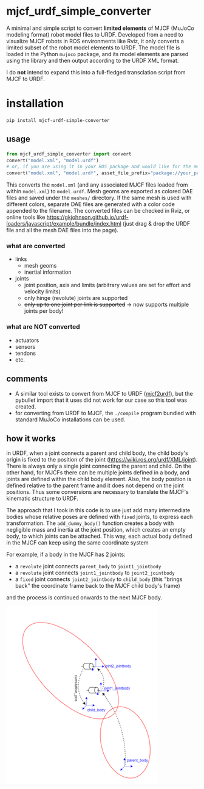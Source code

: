 # mjcf_urdf_simple_converter
A minimal and simple script to convert **limited elements** of MJCF (MuJoCo modeling format) robot model files to URDF. Developed from a need to visualize MJCF robots in ROS environments like Rviz, it only converts a limited subset of the robot model elements to URDF.
The model file is loaded in the Python `mujoco` package, and its model elements are parsed using the library and then output according to the URDF XML format.

I do **not** intend to expand this into a full-fledged transclation script from MJCF to URDF.

# installation
```
pip install mjcf-urdf-simple-converter
```

## usage
```python
from mjcf_urdf_simple_converter import convert
convert("model.xml", "model.urdf")
# or, if you are using it in your ROS package and would like for the mesh directories to be resolved correctly, set meshfile_prefix, for example:
convert("model.xml", "model.urdf", asset_file_prefix="package://your_package_name/model/")
```
This converts the `model.xml` (and any associated MJCF files loaded from within `model.xml`) to `model.urdf`. Mesh geoms are exported as colored DAE files and saved under the `meshes/` directory. If the same mesh is used with different colors, separate DAE files are generated with a color code appended to the filename. The converted files can be checked in Rviz, or online tools like https://gkjohnson.github.io/urdf-loaders/javascript/example/bundle/index.html (just drag & drop the URDF file and all the mesh DAE files into the page).

### what are converted
* links
  * mesh geoms
  * inertial information
* joints
  * joint position, axis and limits (arbitrary values are set for effort and velocity limits)
  * only hinge (revolute) joints are supported
  * ~~only up to one joint per link is supported~~ -> now supports multiple joints per body!

### what are NOT converted
* actuators
* sensors
* tendons
* etc.

## comments
* A similar tool exists to convert from MJCF to URDF ([mjcf2urdf](https://github.com/iory/mjcf2urdf)), but the pybullet import that it uses did not work for our case so this tool was created.
* for converting from URDF to MJCF, the `./compile` program bundled with standard MuJoCo installations can be used.


## how it works
in URDF, when a joint connects a parent and child body, the child body's origin is fixed to the position of the joint (https://wiki.ros.org/urdf/XML/joint). There is always only a single joint connecting the parent and child. On the other hand, for MJCFs there can be multiple joints defined in a body, and joints are defined within the child body element. Also, the body position is defined relative to the parent frame and it does not depend on the joint positions. Thus some conversions are necessary to translate the MJCF's kinematic structure to URDF.

The approach that I took in this code is to use just add many intermediate bodies whose relative poses are defined with `fixed` joints, to express each transformation. The `add_dummy_body()` function creates a body with negligible mass and inertia at the joint position, which creates an empty body, to which joints can be attached. This way, each actual body defined in the MJCF can keep using the same coordinate system 

For example, if a body in the MJCF has 2 joints:

- a `revolute` joint connects `parent_body` to `joint1_jointbody`
- a `revolute` joint connects `joint1_jointbody` to `joint2_jointbody`
- a `fixed` joint connects `joint2_jointbody` to `child_body` (this "brings back" the coordinate frame back to the MJCF child body's frame)

and the process is continued onwards to the next MJCF body.

<img src="kinematic_chain.drawio.png" width="400">
